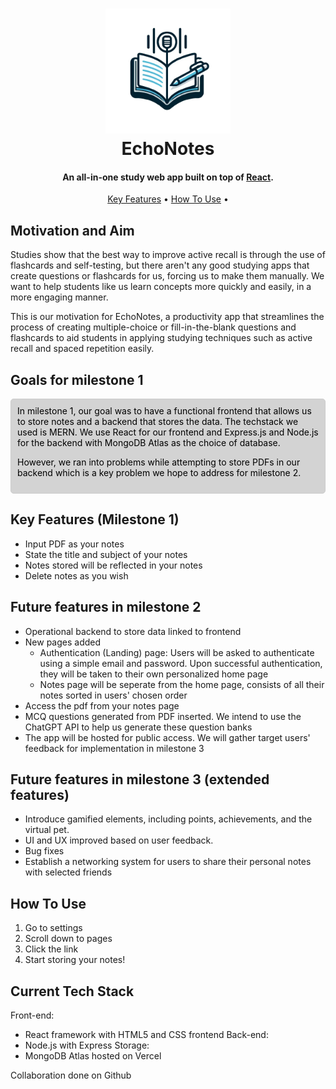 <h1 align="center">
  <a><img src="./src/Assets/EchonotesLogo.png" alt="EchoNotes" width="200"></a>
  <br>
  EchoNotes
  <br>
</h1>

<h4 align="center">An all-in-one study web app built on top of <a href="https://react.dev" target="_blank">React</a>.</h4>

<p align="center">
  <a href="#key-features">Key Features</a> •
  <a href="#how-to-use">How To Use</a> •
</p>


## Motivation and Aim

Studies show that the best way to improve active recall is through the use of flashcards and self-testing, but there aren't any good studying apps that create questions or flashcards for us, forcing us to make them manually. We want to help students like us learn concepts more quickly and easily, in a more engaging
manner.

This is our motivation for EchoNotes, a productivity app that streamlines the process of creating multiple-choice or fill-in-the-blank questions and flashcards to aid students in
applying studying techniques such as active recall and spaced repetition easily.


## Goals for milestone 1

<div style="border: 1px solid #ccc; padding: 10px; border-radius: 5px; color:black; background-color: lightgrey; margin: 10px 0;">
  In milestone 1, our goal was to have a functional frontend that allows us to store notes and a backend that stores the data. The techstack we used is MERN. We use React for our frontend and Express.js and Node.js for the backend with MongoDB Atlas as the choice of database. 
  
  However, we ran into problems while attempting to store PDFs in our backend which is a key problem we hope to address for milestone 2.
</div>

## Key Features (Milestone 1)

- Input PDF as your notes
- State the title and subject of your notes
- Notes stored will be reflected in your notes
- Delete notes as you wish

## Future features in milestone 2

- Operational backend to store data linked to frontend
- New pages added
  - Authentication (Landing) page: Users will be asked to authenticate using a simple email and password. Upon successful authentication, they will be taken to their own personalized home page
  - Notes page will be seperate from the home page, consists of all their notes sorted in users' chosen order
- Access the pdf from your notes page
- MCQ questions generated from PDF inserted. We intend to use the ChatGPT API to help us generate these question banks
- The app will be hosted for public access. We will gather target users' feedback for implementation in milestone 3

## Future features in milestone 3 (extended features)

- Introduce gamified elements, including points, achievements, and the virtual pet.
- UI and UX improved based on user feedback. 
- Bug fixes
- Establish a networking system for users to share their personal notes with selected friends

## How To Use

1. Go to settings
2. Scroll down to pages
3. Click the link
4. Start storing your notes!


## Current Tech Stack
Front-end:
- React framework with HTML5 and CSS frontend
Back-end:
- Node.js with Express
Storage:
- MongoDB Atlas hosted on Vercel

Collaboration done on Github 
